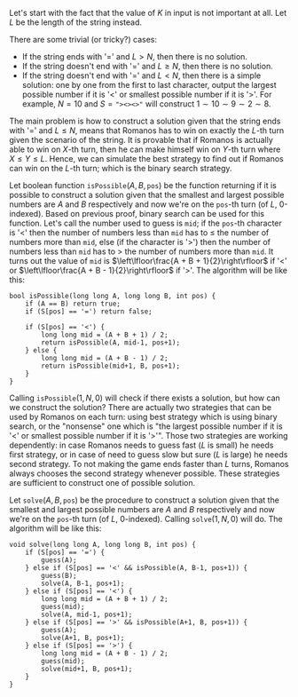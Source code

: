 Let's start with the fact that the value of $K$ in input is not important at all. Let $L$ be the length of the string instead.

There are some trivial (or tricky?) cases:
- If the string ends with '=' and $L > N$, then there is no solution.
- If the string doesn't end with '=' and $L \geq N$, then there is no solution.
- If the string doesn't end with '=' and $L < N$, then there is a simple solution: one by one from the first to last character, output the largest possible number if it is '<' or smallest possible number if it is '>'. For example, $N = 10$ and $S = \texttt{"><><>"}$ will construct $1 \sim 10 \sim 9 \sim 2 \sim 8$.

The main problem is how to construct a solution given that the string ends with '=' and $L \leq N$, means that Romanos has to win on exactly the $L$-th turn given the scenario of the string. It is provable that if Romanos is actually able to win on $X$-th turn, then he can make himself win on $Y$-th turn where $X \leq Y \leq L$. Hence, we can simulate the best strategy to find out if Romanos can win on the $L$-th turn; which is the binary search strategy.

Let boolean function $\texttt{isPossible}(A, B, \texttt{pos})$ be the function returning if it is possible to construct a solution given that the smallest and largest possible numbers are $A$ and $B$ respectively and now we're on the $\texttt{pos}$-th turn (of $L$, 0-indexed). Based on previous proof, binary search can be used for this function. Let's call the number used to guess is $\texttt{mid}$; if the $\texttt{pos}$-th character is '<' then the number of numbers less than $\texttt{mid}$ has to $\leq$ the number of numbers more than $\texttt{mid}$, else (if the character is '>') then the number of numbers less than $\texttt{mid}$ has to $>$ the number of numbers more than $\texttt{mid}$. It turns out the value of $\texttt{mid}$ is $\left\lfloor\frac{A + B + 1}{2}\right\rfloor$ if '<' or $\left\lfloor\frac{A + B - 1}{2}\right\rfloor$ if '>'. The algorithm will be like this:

```
bool isPossible(long long A, long long B, int pos) {
    if (A == B) return true;
    if (S[pos] == '=') return false;

    if (S[pos] == '<') {
        long long mid = (A + B + 1) / 2;
        return isPossible(A, mid-1, pos+1);
    } else {
        long long mid = (A + B - 1) / 2;
        return isPossible(mid+1, B, pos+1);
    }
}
```
Calling $\texttt{isPossible}(1, N, 0)$ will check if there exists a solution, but how can we construct the solution? There are actually two strategies that can be used by Romanos on each turn: using best strategy which is using binary search, or the "nonsense" one which is "the largest possible number if it is '<' or smallest possible number if it is '>'". Those two strategies are working dependently: in case Romanos needs to guess fast ($L$ is small) he needs first strategy, or in case of need to guess slow but sure ($L$ is large) he needs second strategy. To not making the game ends faster than $L$ turns, Romanos always chooses the second strategy whenever possible. These strategies are sufficient to construct one of possible solution.

Let $\texttt{solve}(A, B, \texttt{pos})$ be the procedure to construct a solution given that the smallest and largest possible numbers are $A$ and $B$ respectively and now we're on the $\texttt{pos}$-th turn (of $L$, 0-indexed). Calling $\texttt{solve}(1, N, 0)$ will do. The algorithm will be like this:
```
void solve(long long A, long long B, int pos) {
    if (S[pos] == '=') {
        guess(A);
    } else if (S[pos] == '<' && isPossible(A, B-1, pos+1)) {
        guess(B);
        solve(A, B-1, pos+1);
    } else if (S[pos] == '<') {
        long long mid = (A + B + 1) / 2;
        guess(mid);
        solve(A, mid-1, pos+1);
    } else if (S[pos] == '>' && isPossible(A+1, B, pos+1)) {
        guess(A);
        solve(A+1, B, pos+1);
    } else if (S[pos] == '>') {
        long long mid = (A + B - 1) / 2;
        guess(mid);
        solve(mid+1, B, pos+1);
    }
}
```